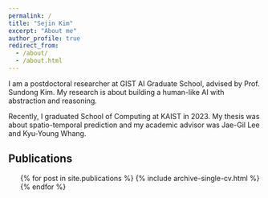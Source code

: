 ```yaml
---
permalink: /
title: "Sejin Kim"
excerpt: "About me"
author_profile: true
redirect_from: 
  - /about/
  - /about.html
---
```



I am a postdoctoral researcher at GIST AI Graduate School, advised by Prof. Sundong Kim.
My research is about building a human-like AI with abstraction and reasoning.

Recently, I graduated School of Computing at KAIST in 2023.
My thesis was about spatio-temporal prediction and my academic advisor was Jae-Gil Lee and Kyu-Young Whang.


Publications
------
  <ul>{% for post in site.publications %}
    {% include archive-single-cv.html %}
  {% endfor %}</ul>
